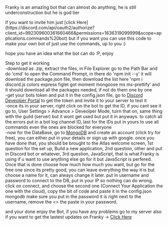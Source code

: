 <p>Franky is an amazing bot that can almost do anything, he is still underconstruction but he is god tier</p>
if you want to invite him just [click Here](https://discord.com/api/oauth2/authorize?client_id=992309600361660466&permissions=1636319099999&scope=applications.commands%20bot) but if you want you can use this code to make your own bot of just use the commands, up to you :)

hope you have an idea what the bot can do :P, enjoy

Step to get it working
<br>-download as .zip, extract the files, in File Explorer go to the Path Bar and do 'cmd' to open the Command Prompt, in there do 'npm init --y' it will download the package.json file, then download the list here 'npm i discord.js colors express figlet got moment mongoose ms ms-prettify' and it should download all the packages needed, if not do them one by one
<br>-get your bots token and put it in the config.json file, go to [Discord Deveolper Portal](https://discord.com/developers/applications) to get the token and invite it to your server to test it
<br>-once its in your server, right click on the bot to get the ID, if you cant see it go to, User Settings > Advance > Deveolper Mode, tuirn that on, same thing with the guild (server) but it wont get used but put it in anyways. to catch all the errors put in a bot log channel ID, last for the IDs put in yours to use all commands even the ones are blocked for everyone
<br>-now for the DataBase, go to [MongoDB](https://www.mongodb.com) and create an account (click try for free), you can either put in your details or sign up with google. once you have done that, you should be brought to the Atlas welcome screen, 1st question for the set up, Build a new application, 2nd question, other and put in Discord bot or whatever, 3rd question, JavaScript, that is what Franky is using if u want to use anything else go for it but JavaScript is perfered. Once that is done choose how much how much you want, but go for the free one since its pretty good, you can leave everything the way it is but choose a name for it, can always change it later. put in username and password to connect to the DB, put in your IP so nothing can do wrong. click on connect, and choose the second one (Connect Your Application the one with the cloud), copy the bit of code and paste it in the config.json mongodb make sure you put in the password it is right next to the username, remove the <> the paste in your password.

and your done enjoy the Bot, if you have any problems go to my server also if you want to get the lastest updates on Franky -> [Click Here](https://discord.gg/pZwV7YXztt)

